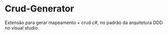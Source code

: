 # Crud-Generator
Extensão para gerar mapeamento + crud c#, no padrão da arquitetura DDD no visual studio.
